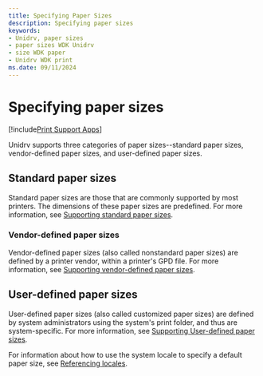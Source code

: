 ```yaml
---
title: Specifying Paper Sizes
description: Specifying paper sizes
keywords:
- Unidrv, paper sizes
- paper sizes WDK Unidrv
- size WDK paper
- Unidrv WDK print
ms.date: 09/11/2024
---
```


# Specifying paper sizes

[!include[Print Support Apps](../includes/print-support-apps.md)]

Unidrv supports three categories of paper sizes--standard paper sizes, vendor-defined paper sizes, and user-defined paper sizes.

## Standard paper sizes

Standard paper sizes are those that are commonly supported by most printers. The dimensions of these paper sizes are predefined. For more information, see [Supporting standard paper sizes](supporting-standard-paper-sizes.md).

### Vendor-defined paper sizes

Vendor-defined paper sizes (also called nonstandard paper sizes) are defined by a printer vendor, within a printer's GPD file. For more information, see [Supporting vendor-defined paper sizes](supporting-vendor-defined-paper-sizes.md).

## User-defined paper sizes

User-defined paper sizes (also called customized paper sizes) are defined by system administrators using the system's print folder, and thus are system-specific. For more information, see [Supporting User-defined paper sizes](supporting-user-defined-paper-sizes.md).

For information about how to use the system locale to specify a default paper size, see [Referencing locales](referencing-locales.md).

